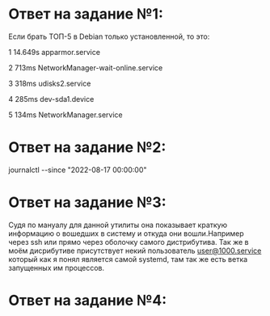 # Ответ на задание №1:
Если брать ТОП-5 в Debian только установленной, то это:

1 14.649s apparmor.service

2 713ms NetworkManager-wait-online.service

3 318ms udisks2.service

4 285ms dev-sda1.device

5 134ms NetworkManager.service

# Ответ на задание №2:
journalctl --since "2022-08-17 00:00:00"

# Ответ на задание №3:
 Судя по мануалу для данной утилиты она показывает краткую информацию о вошедших в систему и откуда они вошли.Например через ssh или прямо через оболочку самого дистрибутива. Так же в моём дисрибутиве присутствует некий пользователь user@1000.service который как я понял является самой systemd, там так же есть ветка запущенных им процессов.
# Ответ на задание №4:
